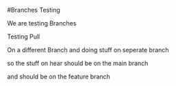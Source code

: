 #Branches Testing

We are testing Branches 

Testing Pull

On a different Branch and doing stuff on seperate branch

so the stuff on hear should be on the main branch 

and should be on the feature branch

